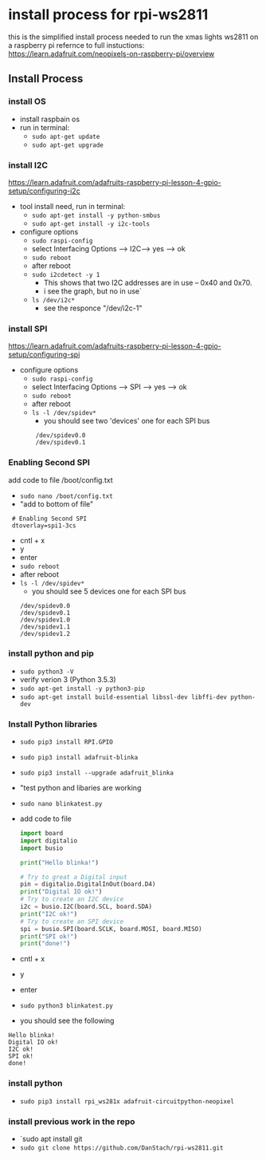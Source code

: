 # install process for rpi-ws2811
this is the simplified install process needed to run the xmas lights ws2811 on a raspberry pi
refernce to full instuctions: https://learn.adafruit.com/neopixels-on-raspberry-pi/overview

## Install Process

### install OS
- install raspbain os
- run in terminal:
  - `sudo apt-get update`
  - `sudo apt-get upgrade`

### install I2C
https://learn.adafruit.com/adafruits-raspberry-pi-lesson-4-gpio-setup/configuring-i2c
- tool install need, run in terminal:
  - `sudo apt-get install -y python-smbus`
  - `sudo apt-get install -y i2c-tools`
- configure options
  - `sudo raspi-config`
  - select Interfacing Options --> I2C--> yes --> ok
  - `sudo reboot`
  - after reboot
  - `sudo i2cdetect -y 1`
    - This shows that two I2C addresses are in use – 0x40 and 0x70.
    - i see the graph, but no in use`
  -  `ls /dev/i2c*`
     - see the responce "/dev/i2c-1"

### install SPI
https://learn.adafruit.com/adafruits-raspberry-pi-lesson-4-gpio-setup/configuring-spi
- configure options
  - `sudo raspi-config`
  - select Interfacing Options --> SPI --> yes --> ok
  - `sudo reboot`
  - after reboot
  - `ls -l /dev/spidev*`
    - you should see two 'devices' one for each SPI bus
    ```
     /dev/spidev0.0
     /dev/spidev0.1
    ```

### Enabling Second SPI
add code to file  /boot/config.txt 
- `sudo nano /boot/config.txt`
- "add to bottom of file"
```
 # Enabling Second SPI
 dtoverlay=spi1-3cs
``` 
- cntl + x
- y
- enter
- `sudo reboot`
- after reboot
- `ls -l /dev/spidev*`
    - you should see 5 devices one for each SPI bus
    ```
    /dev/spidev0.0
    /dev/spidev0.1
    /dev/spidev1.0
    /dev/spidev1.1
    /dev/spidev1.2
    ```
  
### install python and pip
- `sudo python3 -V`
- verify verion 3 (Python 3.5.3)
- `sudo apt-get install -y python3-pip`
- `sudo apt-get install build-essential libssl-dev libffi-dev python-dev`

### Install Python libraries
- `sudo pip3 install RPI.GPIO`
- `sudo pip3 install adafruit-blinka`
- `sudo pip3 install --upgrade adafruit_blinka`


- "test python and libaries are working
- `sudo nano blinkatest.py`
- add code to file
    ```python
    import board
    import digitalio
    import busio

    print("Hello blinka!")

    # Try to great a Digital input
    pin = digitalio.DigitalInOut(board.D4)
    print("Digital IO ok!")
    # Try to create an I2C device
    i2c = busio.I2C(board.SCL, board.SDA)
    print("I2C ok!")
    # Try to create an SPI device
    spi = busio.SPI(board.SCLK, board.MOSI, board.MISO)
    print("SPI ok!")
    print("done!")
    ```
- cntl + x
- y
- enter
- `sudo python3 blinkatest.py`
- you should see the following
```
Hello blinka!
Digital IO ok!
I2C ok!
SPI ok!
done!
```
### install python
- `sudo pip3 install rpi_ws281x adafruit-circuitpython-neopixel`
### install previous work in the repo
- `sudo apt install git
- `sudo git clone https://github.com/DanStach/rpi-ws2811.git`

